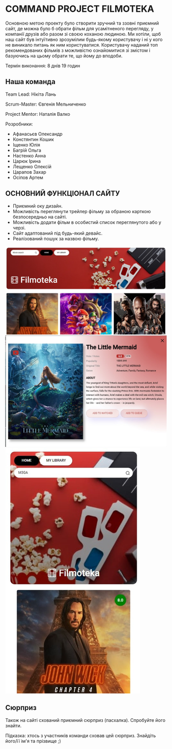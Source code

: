 # COMMAND PROJECT FILMOTEKA


 Основною метою проекту було створити зручний та ззовні приємний сайт, де можна було б обрати фільм для усамітненого перегляду, у компанії друзів або разом зі своєю коханою людиною. Ми хотіли, щоб наш сайт був інтуїтивно зрозумілим будь-якому користувачу і ні у кого не виникало питань як ним користуватися. Користувачу наданий топ рекомендованих фільмів з можливістю ознайомитися зі змістом і базуючись на цьому обрати те, що йому до вподоби. 
 

Термін виконання: 8 днів 19 годин 

## Наша команда

Team Lead: Нікіта Лань 

Scrum-Master: Євгенія Мельниченко

Project Mentor: Наталія Валко

Розробники:
- Афанасьєв Олександр
- Констянтин Кошик 
- Іщенко Юлія 
- Багрій Ольга 
- Настенко Анна 
- Царюк Ірина 
- Лещенко Олексій 
- Царапов Захар 
- Осіпов Артем

## ОСНОВНИЙ ФУНКЦІОНАЛ САЙТУ


- Приємний оку дизайн. 
- Можливість переглянути трейлер фільму за обраною карткою безпосередньо на сайті. 
- Можливість додати фільм в особистий список переглянутого або у черзі. 
- Сайт адаптований під будь-який девайс.
- Реалізований пошук за назвою фільму.

![Desctop site filmoteka](./assets/desktop.jpg)
![Modal window site filmoteka](./assets/desktop2.jpg)
![Mobile site filmoteka](./assets/mobile.jpg)

## Сюрприз

Також на сайті схований приємний сюрприз (пасхалка). Спробуйте його знайти. 

Підказка: хтось з участників команди сховав цей сюрприз. Знайдіть його/її ім'я та прізвище ;)